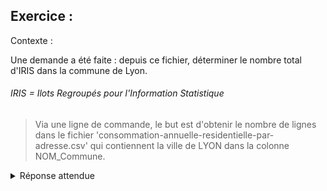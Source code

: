 ## Exercice : 

Contexte :

Une demande a été faite : depuis ce fichier, déterminer le nombre total d'IRIS dans la commune de Lyon.

###### IRIS =  Ilots Regroupés pour l'Information Statistique

>Via une ligne de commande, le but est d'obtenir le nombre de lignes dans le fichier 'consommation-annuelle-residentielle-par-adresse.csv' qui contiennent la ville de LYON dans la colonne NOM_Commune.






<!DOCTYPE html>
<head>
<head>
</head>
<body>
    	<details>
        <summary>Réponse attendue</summary>
         
         
         * awk -F";" '{print $9}' consommation-annuelle-residentielle-par-adresse.csv | grep "LYON" | wc -l
         
         
         
         * awk -F";" 
         
         Va donner le type de séparation dans le fichier CSV (donc ici, le point virgule qui par défaut est
         simplement une virgule). Cette partie dont le -F est important car sans spécification du format 
         de séparation, le résultat change complètement la façon de lire le fichier et donc le résultat.
         
         
         * '{print $9}'
         
         Cette partie va aller récupérer la colonne 9, celle des noms de commune.
         
         
         * consommation-annuelle-residentielle-par-adresse.csv
         
         Ici, c'est le nom du fichier ou il la commande va se faire
         
         
         * | grep "LYON" | wc -l
         
         Cette dernière partie va compléter la commande : on va chercher uniquement la chaine de caractères
         "LYON" et compter les lignes qui les contiennent.
         
         Enfin, le résultat qui doit être obtenu est le suivant : 12421, dans le fichier il y a 12421 
         lignes qui contiennent la commune de LYON.
         
         </details>
            	
</body>
</html>





